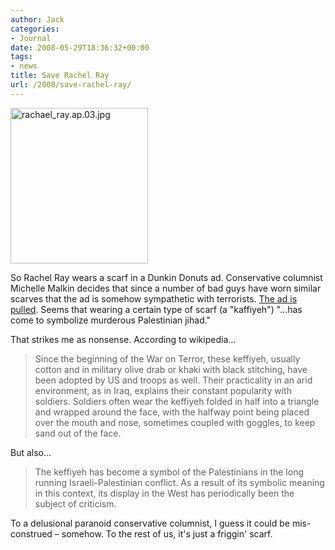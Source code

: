 ```yaml
---
author: Jack
categories:
- Journal
date: 2008-05-29T18:36:32+00:00
tags:
- news
title: Save Rachel Ray
url: /2008/save-rachel-ray/
---
```


<img src="/files/rachael_ray.jpg" alt="rachael_ray.ap.03.jpg" border="0" width="220" height="249" />

So Rachel Ray wears a scarf in a Dunkin Donuts ad. Conservative columnist Michelle Malkin decides that since a number of bad guys have worn similar scarves that the ad is somehow sympathetic with terrorists. [The ad is pulled][1]. Seems that wearing a certain type of scarf (a "kaffiyeh") "&#8230;has come to symbolize murderous Palestinian jihad."

That strikes me as nonsense. According to wikipedia&#8230;

> Since the beginning of the War on Terror, these keffiyeh, usually cotton and in military olive drab or khaki with black stitching, have been adopted by US and troops as well. Their practicality in an arid environment, as in Iraq, explains their constant popularity with soldiers. Soldiers often wear the keffiyeh folded in half into a triangle and wrapped around the face, with the halfway point being placed over the mouth and nose, sometimes coupled with goggles, to keep sand out of the face.

But also&#8230;

> The keffiyeh has become a symbol of the Palestinians in the long running Israeli-Palestinian conflict. As a result of its symbolic meaning in this context, its display in the West has periodically been the subject of criticism.

To a delusional paranoid conservative columnist, I guess it could be mis-construed &#8211; somehow. To the rest of us, it's just a friggin' scarf.

 [1]: http://money.cnn.com/2008/05/29/news/companies/dunkin_donuts.ap/